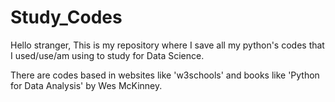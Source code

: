 # Study_Codes

Hello stranger,
This is my repository where I save all my python's codes that I used/use/am using to study for Data Science.

There are codes based in websites like 'w3schools' and books like 'Python for Data Analysis' by Wes McKinney.

